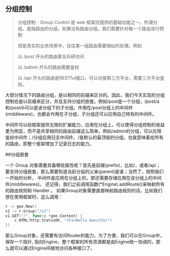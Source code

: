 ## 分组控制

> 分组控制 - Group Control 是 web 框架应提供的基础功能之一。所谓分组，是指路由的分组，如果没有路由分组，我们需要针对每一个路由进行控制
>
> 但是真实的业务场景中，往往某一组路由需要相似的处理。例如
> 
> 以 /post 开头的路由匿名科研访问
> 
> 以 /admin 开头的路由需要鉴权
> 
> 以 /api 开头的路由是RESTful接口，可以对接第三方平台，需要三方平台鉴权。
>

大部分情况下的路由分组，是以相同的前缀来区分的。因此，我们今天实现的分组控制也是以前缀来区分，并且支持分组的嵌套。例如/post是一个分组，/post/a和/post/b可以是该分组下的子分组。作用在/post分组上的中间件(middleware)，也都会作用在子分组，子分组还可以应用自己特有的中间件。

中间件可以给框架提供无限的扩展能力，应用在分组上，可以使得分组控制的收益更为明显，而不是共享相同的路由前缀这么简单。例如/admin的分组，可以应用鉴权中间件；/分组应用日志中间件，/是默认的最顶层的分组，也就意味着给所有的路由，即整个框架增加了记录日志的能力。

##分组嵌套

一个 Group 对象需要具备哪些属性呢？首先是前缀(prefix)，比如/，或者/api；
要支持分组嵌套，那么需要知道当前分组的父亲(parent)是谁；当然了，按照我们一开始的分析，
中间件是应用在分组上的，那还需要存储应用在该分组上的中间件(middlewares)。
还记得，我们之前调用函数(*Engine).addRoute()来映射所有的路由规则和 Handler 。
如果Group对象需要直接映射路由规则的话，比如我们想在使用框架时，这么调用：

```go
r := gee.New()
v1 := r.Group("/v1")
v1.GET("/", func(c *gee.Context) {
	c.HTML(http.StatusOK, "<h1>Hello Gee</h1>")
})
```

那么Group对象，还需要有访问Router的能力，为了方便，我们可以在Group中，保存一个指针,
指向Engine，整个框架的所有资源都是由Engine统一协调的，那么就可以通过Engine间接地访问各种接口了。